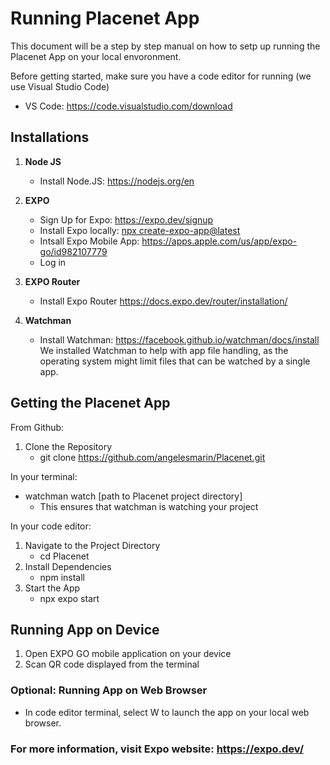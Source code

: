 # Running Placenet App
This document will be a step by step manual on how to setp up running the Placenet App on your local envoronment. 

Before getting started, make sure you have a code editor for running (we use Visual Studio Code)
* VS Code: https://code.visualstudio.com/download

## Installations
1. **Node JS**
    * Install Node.JS: https://nodejs.org/en
      
2. **EXPO**
    * Sign Up for Expo: https://expo.dev/signup
    * Install Expo locally: [npx create-expo-app@latest](https://docs.expo.dev/more/expo-cli/)
    * Intsall Expo Mobile App: https://apps.apple.com/us/app/expo-go/id982107779
    * Log in
   
3. **EXPO Router**
    * Install Expo Router https://docs.expo.dev/router/installation/ 

4. **Watchman**
    * Install Watchman: https://facebook.github.io/watchman/docs/install
We installed Watchman to help with app file handling, as the operating system might limit files that can be watched by a single app.

## Getting the Placenet App 
From Github: 
1. Clone the Repository
    * git clone https://github.com/angelesmarin/Placenet.git
  
In your terminal:
   *  watchman watch [path to Placenet project directory]
      *  This ensures that watchman is watching your project

In your code editor:

1. Navigate to the Project Directory
     * cd Placenet 
2. Install Dependencies
     * npm install
3. Start the App
     * npx expo start

## Running App on Device
1. Open EXPO GO mobile application on your device
2. Scan QR code displayed from the terminal

### Optional: Running App on Web Browser 
   *  In code editor terminal, select W to launch the app on your local web browser.

### For more information, visit Expo website: https://expo.dev/ 
